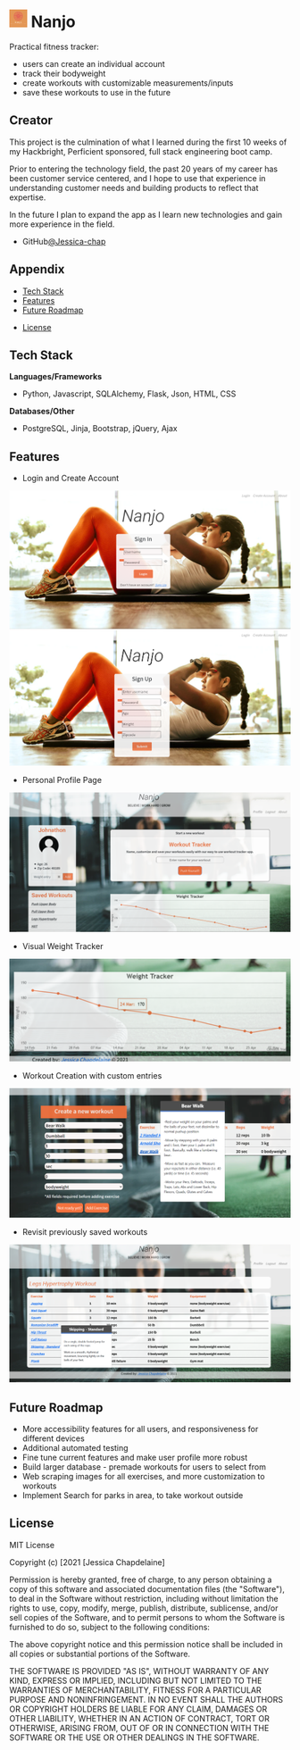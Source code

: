
# <img src="https://github.com/Jessica-chap/hb-final-project/blob/main/static/img/favicon.png"> Nanjo

Practical fitness tracker:

* users can create an individual account
* track their bodyweight
* create workouts with customizable measurements/inputs
* save these workouts to use in the future

## Creator

This project is the culmination of what I learned during
the first 10 weeks of my Hackbright, Perficient sponsored, 
full stack engineering boot camp. 

Prior to entering the technology field, the past 20 years of my career has been customer service centered, and I hope to use that experience in understanding customer needs and building products to reflect that expertise.

In the future I plan to expand the app as I learn new 
technologies and gain more experience in the field.

- GitHub[@Jessica-chap](https://github.com/Jessica-chap)

## Appendix


* [Tech Stack](#tech_stack)
* [Features](#features)
* [Future Roadmap](#future)
<!-- * [Installation](#install) -->
* [License](#license)

  

  
## <a name="tech_stack"></a>Tech Stack

**Languages/Frameworks** 
* Python, Javascript, SQLAlchemy, Flask, Json, HTML, CSS

**Databases/Other** 
* PostgreSQL, Jinja, Bootstrap, jQuery, Ajax

  
## <a name="features"></a>Features

- Login and Create Account<br />

![App Screenshot](https://github.com/Jessica-chap/hb-final-project/blob/main/static/img/homepage_pic.png)<br />
![App Screenshot](https://github.com/Jessica-chap/hb-final-project/blob/main/static/img/sign_up.png)

- Personal Profile Page<br />

![App Screenshot](https://github.com/Jessica-chap/hb-final-project/blob/main/static/img/profile_page.png)

- Visual Weight Tracker<br />

![App Screenshot](https://github.com/Jessica-chap/hb-final-project/blob/main/static/img/weight_tracker.png)

- Workout Creation with custom entries<br />

![App Screenshot](https://github.com/Jessica-chap/hb-final-project/blob/main/static/img/create_wkt.png)

- Revisit previously saved workouts<br />

![App Screenshot](https://github.com/Jessica-chap/hb-final-project/blob/main/static/img/saved_wkt_page.png)

  

## <a name="future"></a>Future Roadmap

* More accessibility features for all users, and responsiveness for different devices
* Additional automated testing
* Fine tune current features and make user profile more robust
* Build larger database - premade workouts for users to select from
* Web scraping images for all exercises, and more customization to workouts
* Implement Search for parks in area, to take workout outside

<!--   
## <a name="install"></a>Installation  -->

<!-- Install my-project with npm

```bash 
  npm install my-project
  cd my-project
``` -->
    
## <a name="license"></a>License

MIT License

Copyright (c) [2021 [Jessica Chapdelaine]

Permission is hereby granted, free of charge, to any person obtaining a copy
of this software and associated documentation files (the "Software"), to deal
in the Software without restriction, including without limitation the rights
to use, copy, modify, merge, publish, distribute, sublicense, and/or sell
copies of the Software, and to permit persons to whom the Software is
furnished to do so, subject to the following conditions:

The above copyright notice and this permission notice shall be included in all
copies or substantial portions of the Software.

THE SOFTWARE IS PROVIDED "AS IS", WITHOUT WARRANTY OF ANY KIND, EXPRESS OR
IMPLIED, INCLUDING BUT NOT LIMITED TO THE WARRANTIES OF MERCHANTABILITY,
FITNESS FOR A PARTICULAR PURPOSE AND NONINFRINGEMENT. IN NO EVENT SHALL THE
AUTHORS OR COPYRIGHT HOLDERS BE LIABLE FOR ANY CLAIM, DAMAGES OR OTHER
LIABILITY, WHETHER IN AN ACTION OF CONTRACT, TORT OR OTHERWISE, ARISING FROM,
OUT OF OR IN CONNECTION WITH THE SOFTWARE OR THE USE OR OTHER DEALINGS IN THE
SOFTWARE.

  <!-- final commit -->
